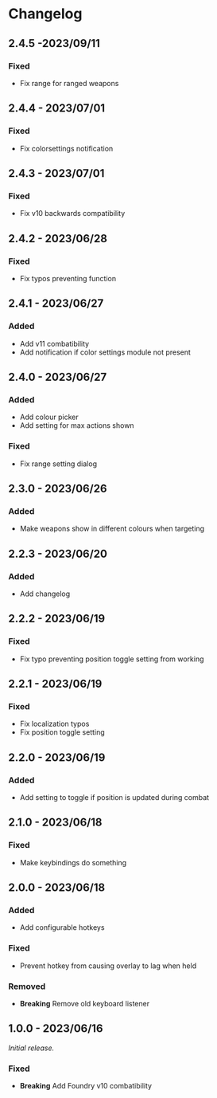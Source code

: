 # Changelog
## 2.4.5 -2023/09/11
### Fixed
- Fix range for ranged weapons
## 2.4.4 - 2023/07/01
### Fixed
- Fix colorsettings notification
## 2.4.3 - 2023/07/01
### Fixed
- Fix v10 backwards compatibility
## 2.4.2 - 2023/06/28
### Fixed
- Fix typos preventing function
## 2.4.1 - 2023/06/27
### Added
- Add v11 combatibility
- Add notification if color settings module not present
## 2.4.0 - 2023/06/27
### Added
- Add colour picker
- Add setting for max actions shown
### Fixed
- Fix range setting dialog
## 2.3.0 - 2023/06/26
### Added
- Make weapons show in different colours when targeting
## 2.2.3 - 2023/06/20
### Added
- Add changelog
## 2.2.2 - 2023/06/19
### Fixed
- Fix typo preventing position toggle setting from working
## 2.2.1 - 2023/06/19
### Fixed
- Fix localization typos
- Fix position toggle setting
## 2.2.0 - 2023/06/19
### Added
- Add setting to toggle if position is updated during combat
## 2.1.0 - 2023/06/18
### Fixed
- Make keybindings do something
## 2.0.0 - 2023/06/18
### Added
- Add configurable hotkeys
### Fixed
- Prevent hotkey from causing overlay to lag when held
### Removed
- **Breaking** Remove old keyboard listener
## 1.0.0 - 2023/06/16
_Initial release._
### Fixed
- **Breaking** Add Foundry v10 combatibility
